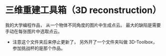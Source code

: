# 三维重建工具箱（3D reconstruction）
我的大学编程作品， 从一个物体不同角度的图片中生成点云。 最大的缺陷是需要手动在每张图片中选取点云。

* 注意这个文件夹后来停止更新了， 另外开了一个文件夹叫做 3D-Toolbox， 参加挑战杯的是那个作品。
